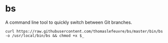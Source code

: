 # bs
A command line tool to quickly switch between Git branches.

```
curl https://raw.githubusercontent.com/thomaslefeuvre/bs/master/bin/bs -o /usr/local/bin/bs && chmod +x $_
```

